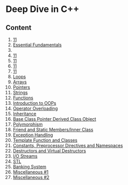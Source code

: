 # Deep Dive in C++

## Content

1. [11]()
2. [Essential Fundamentals]()
3.
4. [11]()
5. [11]()
6. [11]()
7. [11]()
8. [Loops]()
9. [Arrays]()
10. [Pointers]()
11. [Strings]()
12. [Functions]()
13. [Introduction to OOPs]()
14. [Operator Overloading](https://github.com/fethicekinmez/Deep-Dive-in-Cpp/tree/main/13-Operator_Overhandling)
15. [Inheritance]()
16. [Base Class Pointer Derived Class Object]()
17. [Polymorphism]()
18. [Friend and Static Members/Inner Class](https://github.com/fethicekinmez/Deep-Dive-in-Cpp/tree/main/17-Friend_and_Static_Members%3AInner_Classes)
19. [Exception Handling](https://github.com/fethicekinmez/Deep-Dive-in-Cpp/tree/main/18-Exception_Handling)
20. [Template Function and Classes](https://github.com/fethicekinmez/Deep-Dive-in-Cpp/tree/main/19-Template_Function_and_Classes)
21. [Constants, Preprocessor Directives and Namespaces](https://github.com/fethicekinmez/Deep-Dive-in-Cpp/tree/main/20-Constants_Preprocessor_Directives_and_Namespaces)
22. [Destructors and Virtual Destructors](https://github.com/fethicekinmez/Deep-Dive-in-Cpp/tree/main/21-Destructor_and_Virtual_Destructors)
23. [I/O Streams](https://github.com/fethicekinmez/Deep-Dive-in-Cpp/tree/main/22-I%3AO_Streams)
24. [STL]()
25. [Banking System]()
26. [Miscellaneous #1]()
27. [Miscellaneous #2]()
